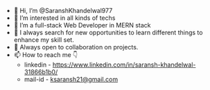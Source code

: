 - 👋 Hi, I’m @SaranshKhandelwal977
- 👀 I’m interested in all kinds of techs 
- 🌱 I’m a full-stack Web Developer in MERN stack
- 👀 I always search for new opportunities to learn different things to enhance my skill set.
- 🤝 Always open to collaboration on projects.
- 📫 How to reach me 👇
    - linkedin - https://www.linkedin.com/in/saransh-khandelwal-31866b1b0/
    - mail-id - ksaransh21@gmail.com 


<!---
SaranshKhandelwal977/SaranshKhandelwal977 is a ✨ special ✨ repository because its `README.md` (this file) appears on your GitHub profile.
You can click the Preview link to take a look at your changes.
--->
